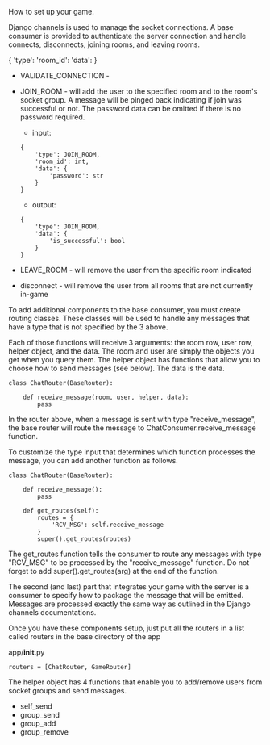 
How to set up your game.

Django channels is used to manage the socket connections. A base consumer is provided to authenticate the server connection and handle connects, disconnects, joining rooms, and leaving rooms. 

{
	'type':
	'room_id':
	'data':
}


- VALIDATE_CONNECTION - 
- JOIN_ROOM - will add the user to the specified room and to the room's socket group. A message will be pinged back indicating if join was successful or not. The password data can be omitted if there is no password required.
	- input: 
	```
	{
		'type': JOIN_ROOM,
		'room_id': int,
		'data': {
			'password': str
		}
	}
	```
	- output:
	```
	{
		'type': JOIN_ROOM,
		'data': {
			'is_successful': bool
		}
	}
	```

- LEAVE_ROOM - will remove the user from the specific room indicated

- disconnect - will remove the user from all rooms that are not currently in-game


To add additional components to the base consumer, you must create routing classes. These classes will be used to handle any messages that have a type that is not specified by the 3 above.

Each of those functions will receive 3 arguments: the room row, user row, helper object, and the data. The room and user are simply the objects you get when you query them. The helper object has functions that allow you to choose how to send messages (see below). The data is the data. 

```
class ChatRouter(BaseRouter):

	def receive_message(room, user, helper, data):
		pass
```
In the router above, when a message is sent with type "receive_message", the base router will route the message to ChatConsumer.receive_message function.

To customize the type input that determines which function processes the message, you can add another function as follows.

```
class ChatRouter(BaseRouter):

	def receive_message():
		pass

	def get_routes(self):
		routes = {
			'RCV_MSG': self.receive_message
		}
		super().get_routes(routes)
```
The get_routes function tells the consumer to route any messages with type "RCV_MSG" to be processed by the "receive_message" function. Do not forget to add super().get_routes(arg) at the end of the function.


The second (and last) part that integrates your game with the server is a consumer to specify how to package the message that will be emitted. Messages are processed exactly the same way as outlined in the Django channels documentations.

Once you have these components setup, just put all the routers in a list called routers in the base directory of the app

app/__init__.py
```
routers = [ChatRouter, GameRouter]
```

The helper object has 4 functions that enable you to add/remove users from socket groups and send messages.

- self_send
- group_send
- group_add
- group_remove